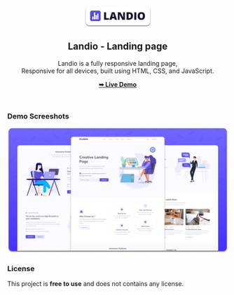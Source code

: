 <div align="center">
  

  
  <img src="./readme-images/project-logo.png" />

  <h2 align="center">Landio - Landing page</h2>

  Landio is a fully responsive landing page, <br />Responsive for all devices, built using HTML, CSS, and JavaScript.

  <a href=""><strong>➥ Live Demo</strong></a>

</div>

<br />

### Demo Screeshots

![Landio Desktop Demo](./readme-images/desktop.png "Desktop Demo")


### License

This project is **free to use** and does not contains any license.
